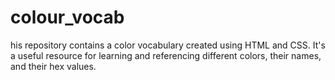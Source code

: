 # colour_vocab
his repository contains a color vocabulary created using HTML and CSS.
It's a useful resource for learning and referencing different colors, their names, and their hex values.
